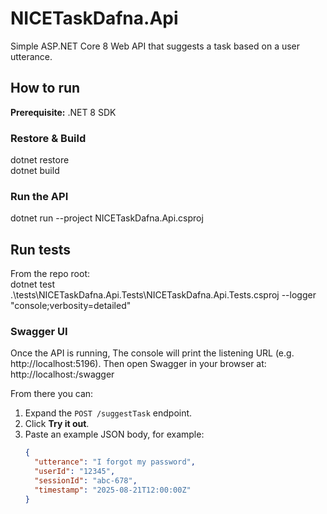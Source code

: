 # NICETaskDafna.Api
Simple ASP.NET Core 8 Web API that suggests a task based on a user utterance.

## How to run
**Prerequisite:** .NET 8 SDK
### Restore & Build
dotnet restore  
dotnet build
### Run the API
dotnet run --project NICETaskDafna.Api.csproj
## Run tests
From the repo root:  
dotnet test .\tests\NICETaskDafna.Api.Tests\NICETaskDafna.Api.Tests.csproj --logger "console;verbosity=detailed"


### Swagger UI
Once the API is running, The console will print the listening URL (e.g. http://localhost:5196).  Then open Swagger in your browser at:  
http://localhost:<port>/swagger

From there you can:
1. Expand the `POST /suggestTask` endpoint.
2. Click **Try it out**.
3. Paste an example JSON body, for example:
   ```json
   {
     "utterance": "I forgot my password",
     "userId": "12345",
     "sessionId": "abc-678",
     "timestamp": "2025-08-21T12:00:00Z"
   }
